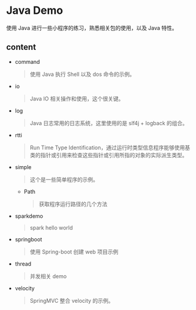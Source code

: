 # Java Demo

使用 Java 进行一些小程序的练习，熟悉相关包的使用，以及 Java 特性。

## content

- command

  > 使用 Java 执行 Shell 以及 dos 命令的示例。

- io

  > Java IO 相关操作和使用，这个很关键。

- log

  > Java 日志常用的日志系统，这里使用的是 slf4j + logback 的组合。

- rtti

  > Run Time Type Identification，通过运行时类型信息程序能够使用基类的指针或引用来检查这些指针或引用所指的对象的实际派生类型。

- simple

  > 这个是一些简单程序的示例。

  - Path

    > 获取程序运行路径的几个方法

- sparkdemo

  > spark hello world

- springboot

  > 使用 Spring-boot 创建 web 项目示例

- thread

  > 并发相关 demo

- velocity

  > SpringMVC 整合 velocity 的示例。

